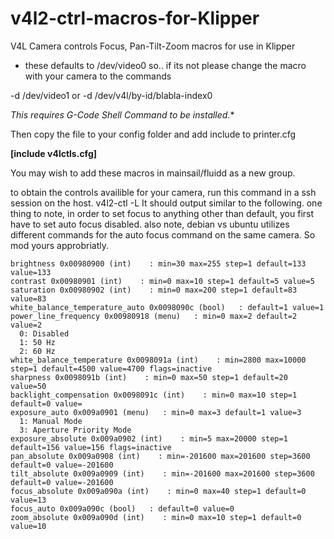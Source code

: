# v4l2-ctrl-macros-for-Klipper
V4L Camera controls Focus, Pan-Tilt-Zoom macros for use in Klipper 

* these defaults to /dev/video0 so.. if its not please change the macro with your camera to the commands

-d /dev/video1
or
-d /dev/v4l/by-id/blabla-index0

*This requires G-Code Shell Command to be installed.**

Then copy the file to your config folder and add include to printer.cfg

**[include v4lctls.cfg]**

You may wish to add these macros in mainsail/fluidd as a new group.

to obtain the controls availible for your camera, run this command in a ssh session on the host.
v4l2-ctl -L
It should output similar to the following.
one thing to note, in order to set focus to anything other than default, you first have to set auto focus disabled.
also note, debian vs ubuntu utilizes different commands for the auto focus command on the same camera.
So mod yours approbriatly.

```
brightness 0x00980900 (int)    : min=30 max=255 step=1 default=133 value=133
contrast 0x00980901 (int)    : min=0 max=10 step=1 default=5 value=5
saturation 0x00980902 (int)    : min=0 max=200 step=1 default=83 value=83
white_balance_temperature_auto 0x0098090c (bool)   : default=1 value=1
power_line_frequency 0x00980918 (menu)   : min=0 max=2 default=2 value=2
  0: Disabled
  1: 50 Hz
  2: 60 Hz
white_balance_temperature 0x0098091a (int)    : min=2800 max=10000 step=1 default=4500 value=4700 flags=inactive
sharpness 0x0098091b (int)    : min=0 max=50 step=1 default=20 value=50
backlight_compensation 0x0098091c (int)    : min=0 max=10 step=1 default=0 value=
exposure_auto 0x009a0901 (menu)   : min=0 max=3 default=1 value=3
  1: Manual Mode
  3: Aperture Priority Mode
exposure_absolute 0x009a0902 (int)    : min=5 max=20000 step=1 default=156 value=156 flags=inactive
pan_absolute 0x009a0908 (int)    : min=-201600 max=201600 step=3600 default=0 value=-201600
tilt_absolute 0x009a0909 (int)    : min=-201600 max=201600 step=3600 default=0 value=-201600
focus_absolute 0x009a090a (int)    : min=0 max=40 step=1 default=0 value=13
focus_auto 0x009a090c (bool)   : default=0 value=0
zoom_absolute 0x009a090d (int)    : min=0 max=10 step=1 default=0 value=10
```
